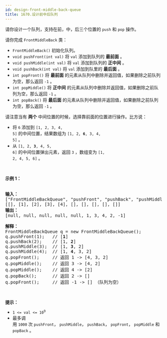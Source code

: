 ```yaml
---
id: design-front-middle-back-queue
title: 1670.设计前中后队列
---
```

请你设计一个队列，支持在前，中，后三个位置的 <code>push</code> 和 <code>pop</code> 操作。

请你完成 <code>FrontMiddleBack</code> 类：


- <code>FrontMiddleBack()</code> 初始化队列。
- <code>void pushFront(int val)</code> 将 <code>val</code> 添加到队列的 **最前面** 。
- <code>void pushMiddle(int val)</code> 将 <code>val</code> 添加到队列的 **正中间** 。
- <code>void pushBack(int val)</code> 将 <code>val</code> 添加到队里的 **最后面** 。
- <code>int popFront()</code> 将 **最前面** 的元素从队列中删除并返回值，如果删除之前队列为空，那么返回 <code>-1</code> 。
- <code>int popMiddle()</code> 将 **正中间** 的元素从队列中删除并返回值，如果删除之前队列为空，那么返回 <code>-1</code> 。
- <code>int popBack()</code> 将 **最后面** 的元素从队列中删除并返回值，如果删除之前队列为空，那么返回 <code>-1</code> 。

请注意当有 **两个** 中间位置的时候，选择靠前面的位置进行操作。比方说：


- 将 <code>6</code> 添加到 <code>[1, 2, 3, 4, 5]</code> 的中间位置，结果数组为 <code>[1, 2, <strong>6</strong>, 3, 4, 5]</code> 。
- 从 <code>[1, 2, <strong>3</strong>, 4, 5, 6]</code> 的中间位置弹出元素，返回 <code>3</code> ，数组变为 <code>[1, 2, 4, 5, 6]</code> 。

 

**示例 1：**


<pre><br/><strong>输入：</strong><br/>[&#34;FrontMiddleBackQueue&#34;, &#34;pushFront&#34;, &#34;pushBack&#34;, &#34;pushMiddle&#34;, &#34;pushMiddle&#34;, &#34;popFront&#34;, &#34;popMiddle&#34;, &#34;popMiddle&#34;, &#34;popBack&#34;, &#34;popFront&#34;]<br/>[[], [1], [2], [3], [4], [], [], [], [], []]<br/><strong>输出：</strong><br/>[null, null, null, null, null, 1, 3, 4, 2, -1]<br/><br/><strong>解释：</strong><br/>FrontMiddleBackQueue q = new FrontMiddleBackQueue();<br/>q.pushFront(1);   // [<strong>1</strong>]<br/>q.pushBack(2);    // [1, <strong>2</strong>]<br/>q.pushMiddle(3);  // [1, <strong>3</strong>, 2]<br/>q.pushMiddle(4);  // [1, <strong>4</strong>, 3, 2]<br/>q.popFront();     // 返回 1 -&gt; [4, 3, 2]<br/>q.popMiddle();    // 返回 3 -&gt; [4, 2]<br/>q.popMiddle();    // 返回 4 -&gt; [2]<br/>q.popBack();      // 返回 2 -&gt; []<br/>q.popFront();     // 返回 -1 -&gt; [] （队列为空）<br/></pre>

 

**提示：**


- <code>1 &lt;= val &lt;= 10<sup>9</sup></code>
- 最多调用 <code>1000</code> 次 <code>pushFront</code>， <code>pushMiddle</code>， <code>pushBack</code>， <code>popFront</code>， <code>popMiddle</code> 和 <code>popBack</code> 。
